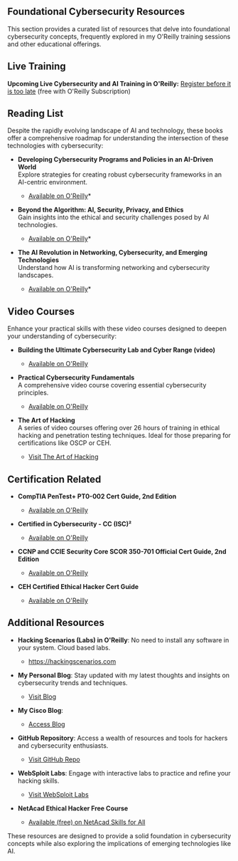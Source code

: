 ## Foundational Cybersecurity Resources

This section provides a curated list of resources that delve into foundational cybersecurity concepts, frequently explored in my O'Reilly training sessions and other educational offerings.

## Live Training
**Upcoming Live Cybersecurity and AI Training in O'Reilly:** [Register before it is too late](https://learning.oreilly.com/search/?q=omar%20santos&type=live-course&rows=100&language_with_transcripts=en) (free with O'Reilly Subscription)

## Reading List

Despite the rapidly evolving landscape of AI and technology, these books offer a comprehensive roadmap for understanding the intersection of these technologies with cybersecurity:

- **Developing Cybersecurity Programs and Policies in an AI-Driven World**  
  Explore strategies for creating robust cybersecurity frameworks in an AI-centric environment.  
  - [Available on O'Reilly](https://learning.oreilly.com/library/view/developing-cybersecurity-programs/9780138073992)*

- **Beyond the Algorithm: AI, Security, Privacy, and Ethics**  
  Gain insights into the ethical and security challenges posed by AI technologies.  
  - [Available on O'Reilly](https://learning.oreilly.com/library/view/beyond-the-algorithm/9780138268442)*

- **The AI Revolution in Networking, Cybersecurity, and Emerging Technologies**  
  Understand how AI is transforming networking and cybersecurity landscapes.  
  - [Available on O'Reilly](https://learning.oreilly.com/library/view/the-ai-revolution/9780138293703)*

## Video Courses

Enhance your practical skills with these video courses designed to deepen your understanding of cybersecurity:

- **Building the Ultimate Cybersecurity Lab and Cyber Range (video)**
  - [Available on O'Reilly](https://learning.oreilly.com/course/building-the-ultimate/9780138319090/)

- **Practical Cybersecurity Fundamentals**  
  A comprehensive video course covering essential cybersecurity principles.  
  - [Available on O'Reilly](https://learning.oreilly.com/course/practical-cybersecurity-fundamentals/9780138037550/)

- **The Art of Hacking**  
  A series of video courses offering over 26 hours of training in ethical hacking and penetration testing techniques. Ideal for those preparing for certifications like OSCP or CEH.  
  - [Visit The Art of Hacking](https://theartofhacking.org)


## **Certification Related**
- **CompTIA PenTest+ PT0-002 Cert Guide, 2nd Edition**
  - [Available on O'Reilly](https://learning.oreilly.com/library/view/comptia-pentest-pt0-002/9780137566204/)

- **Certified in Cybersecurity - CC (ISC)²**
  - [Available on O'Reilly](https://learning.oreilly.com/course/certified-in-cybersecurity/9780138230364/)

- **CCNP and CCIE Security Core SCOR 350-701 Official Cert Guide, 2nd Edition**
  - [Available on O'Reilly](https://learning.oreilly.com/library/view/ccnp-and-ccie/9780138221287/)

- **CEH Certified Ethical Hacker Cert Guide**
  - [Available on O'Reilly](https://learning.oreilly.com/library/view/ceh-certified-ethical/9780137489930/)


## Additional Resources

- **Hacking Scenarios (Labs) in O'Reilly**: No need to install any software in your system. Cloud based labs.
  - https://hackingscenarios.com
    
- **My Personal Blog**: Stay updated with my latest thoughts and insights on cybersecurity trends and techniques.  
  - [Visit Blog](https://becomingahacker.org)

- **My Cisco Blog**:
  - [Access Blog](https://blogs.cisco.com/author/omarsantos)

- **GitHub Repository**: Access a wealth of resources and tools for hackers and cybersecurity enthusiasts.  
  - [Visit GitHub Repo](https://hackerrepo.org)

- **WebSploit Labs**: Engage with interactive labs to practice and refine your hacking skills.  
  - [Visit WebSploit Labs](https://hackerrepo.org)

- **NetAcad Ethical Hacker Free Course**
  - [Available (free) on NetAcad Skills for All](https://www.netacad.com/courses/ethical-hacker?courseLang=en-US)

These resources are designed to provide a solid foundation in cybersecurity concepts while also exploring the implications of emerging technologies like AI.

